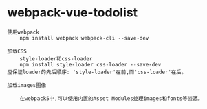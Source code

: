 # webpack-vue-todolist

	使用webpack
		npm install webpack webpack-cli --save-dev
		
	加载CSS
		style-loader和css-loader
		npm install style-loader css-loader --save-dev 
	应保证loader的先后顺序: 'style-loader'在前,而'css-loader'在后。
	
	加载images图像
	
		在webpack5中,可以使用内置的Asset Modules处理images和fonts等资源。